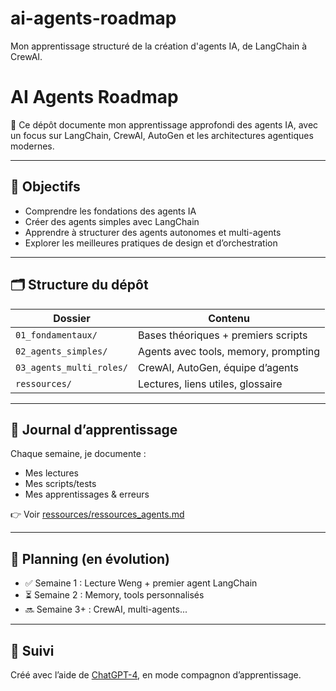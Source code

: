 # ai-agents-roadmap
Mon apprentissage structuré de la création d'agents IA, de LangChain à CrewAI.
# AI Agents Roadmap

🚀 Ce dépôt documente mon apprentissage approfondi des agents IA, avec un focus sur LangChain, CrewAI, AutoGen et les architectures agentiques modernes.

---

## 📌 Objectifs

- Comprendre les fondations des agents IA
- Créer des agents simples avec LangChain
- Apprendre à structurer des agents autonomes et multi-agents
- Explorer les meilleures pratiques de design et d’orchestration

---

## 🗂️ Structure du dépôt

| Dossier | Contenu |
|--------|---------|
| `01_fondamentaux/` | Bases théoriques + premiers scripts |
| `02_agents_simples/` | Agents avec tools, memory, prompting |
| `03_agents_multi_roles/` | CrewAI, AutoGen, équipe d’agents |
| `ressources/` | Lectures, liens utiles, glossaire |

---

## 🧠 Journal d’apprentissage

Chaque semaine, je documente :
- Mes lectures
- Mes scripts/tests
- Mes apprentissages & erreurs

👉 Voir [ressources/ressources_agents.md](ressources/ressources_agents.md)

---

## 📅 Planning (en évolution)

- ✅ Semaine 1 : Lecture Weng + premier agent LangChain
- ⏳ Semaine 2 : Memory, tools personnalisés
- 🔜 Semaine 3+ : CrewAI, multi-agents...

---

## 🙌 Suivi

Créé avec l’aide de [ChatGPT-4](https://chat.openai.com), en mode compagnon d’apprentissage.
